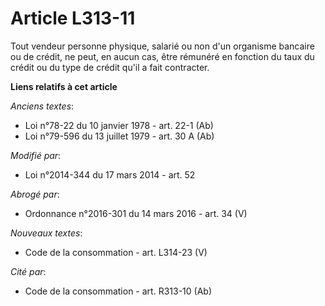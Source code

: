 # Article L313-11

Tout vendeur personne physique, salarié ou non d'un organisme bancaire ou de crédit, ne peut, en aucun cas, être rémunéré en
fonction du taux du crédit ou du type de crédit qu'il a fait contracter.

**Liens relatifs à cet article**

_Anciens textes_:

  - Loi n°78-22 du 10 janvier 1978 - art. 22-1 (Ab)
  - Loi n°79-596 du 13 juillet 1979 - art. 30 A (Ab)

_Modifié par_:

  - Loi n°2014-344 du 17 mars 2014 - art. 52

_Abrogé par_:

  - Ordonnance n°2016-301 du 14 mars 2016 - art. 34 (V)

_Nouveaux textes_:

  - Code de la consommation - art. L314-23 (V)

_Cité par_:

  - Code de la consommation - art. R313-10 (Ab)
